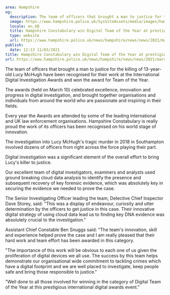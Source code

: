 ```yaml
area: Hampshire
og:
  description: The team of officers that brought a man to justice for the killing of 13-year-old Lucy McHugh have been recognised for their work at the International Digital Investigation Awards and won the award for Team of the Year.
  image: https://www.hampshire.police.uk/SysSiteAssets/media/images/hampshire/news/2021/march/2457724-op-refund-response-2-003.jpg?crop=(0,373,2000,1426)&amp;w=600&amp;h=300&amp;scale=both
  locale: en_GB
  title: Hampshire Constabulary win Digital Team of the Year at prestigious International Digital Investigation Awards
  type: website
  url: https://www.hampshire.police.uk/news/hampshire/news/news/2021/march/hampshire-constabulary-team-that-brought-a-man-to-justice-for-the-killing-of-13-year-old-lucy-mchugh-have-been-recognised-for-their-work/
publish:
  date: 12:13 11/03/2021
title: Hampshire Constabulary win Digital Team of the Year at prestigious International Digital Investigation Awards | Hampshire Constabulary
url: https://www.hampshire.police.uk/news/hampshire/news/news/2021/march/hampshire-constabulary-team-that-brought-a-man-to-justice-for-the-killing-of-13-year-old-lucy-mchugh-have-been-recognised-for-their-work/
```

The team of officers that brought a man to justice for the killing of 13-year-old Lucy McHugh have been recognised for their work at the International Digital Investigation Awards and won the award for Team of the Year.

The awards (held on March 10) celebrated excellence, innovation and progress in digital investigation, and brought together organisations and individuals from around the world who are passionate and inspiring in their fields.

Every year the Awards are attended by some of the leading international and UK law enforcement organisations. Hampshire Constabulary is really proud the work of its officers has been recognised on his world stage of innovation.

The investigation into Lucy McHugh's tragic murder in 2018 in Southampton involved dozens of officers from right across the force playing their part.

Digital investigation was a significant element of the overall effort to bring Lucy's killer to justice.

Our excellent team of digital investigators, examiners and analysts used ground breaking cloud data analysis to identify the presence and subsequent recovery of key forensic evidence, which was absolutely key in securing the evidence we needed to prove the case.

The Senior Investigating Officer leading the team, Detective Chief Inspector Dave Storey, said: "This was a display of endeavour, curiosity and utter determination by the officers to get justice in this case. Their innovative digital strategy of using cloud data lead us to finding key DNA evidence was absolutely crucial to the investigation."

Assistant Chief Constable Ben Snuggs said: "The team's innovation, skill and experience helped prove the case and I am really pleased that their hard work and team effort has been awarded in this category.

"The importance of this work will be obvious to each one of us given the proliferation of digital devices we all use. The success by this team helps demonstrate our organisational wide commitment to tackling crimes which have a digital footprint and we are well placed to investigate, keep people safe and bring those responsible to justice."

"Well done to all those involved for winning in the category of Digital Team of the Year at this prestigious international digital awards event."

